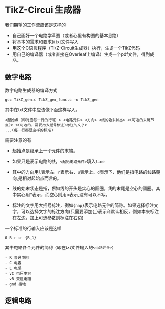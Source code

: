 # TikZ-Circui 生成器

我们期望的工作流应该是这样的

- 自己画好一个电路学草图（或者心里有构图的基本思路）
- 将基本的需求和要求用txt文件写入
- 用这个C语言程序（TikZ-Circuit生成器）执行，生成一个TikZ代码
- 用自己的编译器（或者直接在Overleaf上编译）生成一个pdf文件，得到成品。

## 数字电路

数字电路生成器的编译方式

```
gcc TikZ_gen.c TikZ_gen_func.c -o TikZ_gen
```

其中在txt文件中应该像下面这样写入。
```
<起始点（即对应每一行的行号）> <电路元件> <方向> <线的始末状态> <(可选的末尾节点)> <(可选的，需要用大括号标注)标注的文字>
...(每一行都是这样的标准)
```
需要注意的有
- 起始点是继承上一个元件的末端。

- 如果只是表示电路的线，`<起始电路元件>`填入`line`

- 其中的方向用`l`表示左、`r`表示右、`u`表示上、`d`表示下，他们是指电路的线路朝向,是相对起始点而言的。

- 线的始末状态是指，例如线的开头是实心的圆圈，线的末尾是空心的圆圈。其中实心用*表示，而空心则用o表示,没有可以不写。

- 标注的文字用大括号标注，例如`{nnp}`表示电路元件的简称。如果选择标注文字，可以选择文字的标注方向(只需要添加{_}表示和默认相反，例如本来标注在左边，加上可选参数则标注在右边)


一个标准的行输入应该是这样

```
0 R r o- {R_1}
```

其中电路各个元件的简称（即在txt文件输入的`<电路元件>`）
```
- R 普通电阻
- C 电容
- L 电感
- vC 电压电容
- vR 变阻电阻
- gnd 接地
```


## 逻辑电路